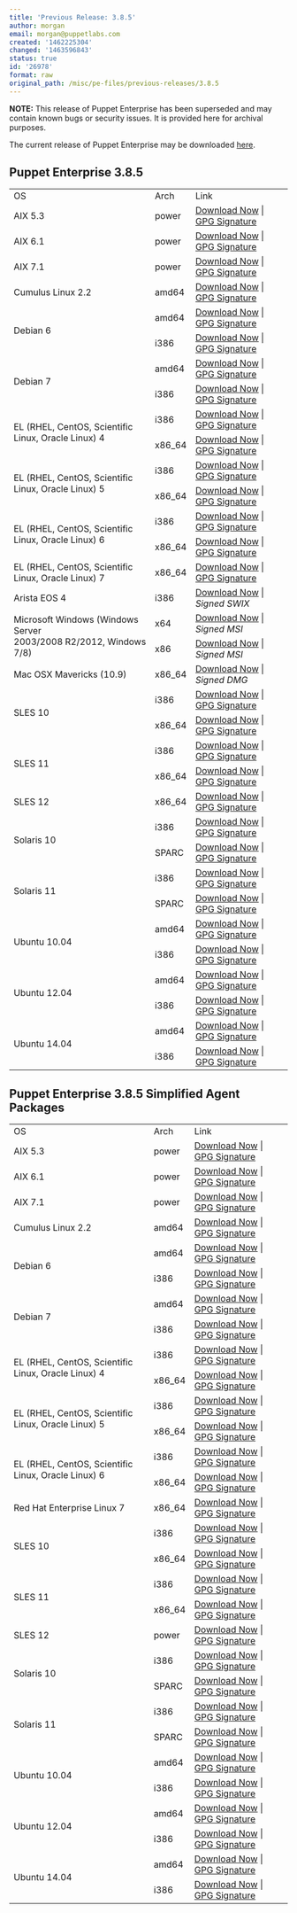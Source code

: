 ```yaml
---
title: 'Previous Release: 3.8.5'
author: morgan
email: morgan@puppetlabs.com
created: '1462225304'
changed: '1463596843'
status: true
id: '26978'
format: raw
original_path: /misc/pe-files/previous-releases/3.8.5
---
```

<p><b>NOTE:</b> This release of Puppet Enterprise has been superseded and may contain known bugs or security issues. It is provided here for archival purposes.
</p><p>The current release of Puppet Enterprise may be downloaded <a href="/misc/pe-files/">here</a>.

</p><h2 id="pe_385">Puppet Enterprise 3.8.5</h2>
<table>
<tbody>
<tr>
<td>OS</td>
<td>Arch</td>
<td>Link</td>
</tr>


<tr>
<td>AIX 5.3</td>
<td>power</td>
<td><a href="https://pm.puppetlabs.com/puppet-enterprise/3.8.5/puppet-enterprise-3.8.5-aix-5.3-power.tar.gz">Download Now</a> | <a href="https://pm.puppetlabs.com/puppet-enterprise/3.8.5/puppet-enterprise-3.8.5-aix-5.3-power.tar.gz.asc">GPG Signature</a></td>
</tr>

<tr>
<td>AIX 6.1</td>
<td>power</td>
<td><a href="https://pm.puppetlabs.com/puppet-enterprise/3.8.5/puppet-enterprise-3.8.5-aix-6.1-power.tar.gz">Download Now</a> | <a href="https://pm.puppetlabs.com/puppet-enterprise/3.8.5/puppet-enterprise-3.8.5-aix-6.1-power.tar.gz.asc">GPG Signature</a></td>
</tr>

<tr>
<td>AIX 7.1</td>
<td>power</td>
<td><a href="https://pm.puppetlabs.com/puppet-enterprise/3.8.5/puppet-enterprise-3.8.5-aix-7.1-power.tar.gz">Download Now</a> | <a href="https://pm.puppetlabs.com/puppet-enterprise/3.8.5/puppet-enterprise-3.8.5-aix-7.1-power.tar.gz.asc">GPG Signature</a></td>
</tr>


<tr>
<td>Cumulus Linux 2.2</td>
<td>amd64</td>
<td><a href="https://pm.puppetlabs.com/puppet-enterprise/3.8.5/puppet-enterprise-3.8.5-cumulus-2.2-amd64.tar.gz">Download Now</a> | <a href="https://pm.puppetlabs.com/puppet-enterprise/3.8.5/puppet-enterprise-3.8.5-cumulus-2.2-amd64.tar.gz.asc">GPG Signature</a></td>
</tr>


<tr>
<td rowspan="2">Debian 6</td>
<td>amd64</td>
<td><a href="https://pm.puppetlabs.com/puppet-enterprise/3.8.5/puppet-enterprise-3.8.5-debian-6-amd64.tar.gz">Download Now</a> | <a href="https://pm.puppetlabs.com/puppet-enterprise/3.8.5/puppet-enterprise-3.8.5-debian-6-amd64.tar.gz.asc">GPG Signature</a></td>
</tr>
<tr>
<td>i386</td>
<td><a href="https://pm.puppetlabs.com/puppet-enterprise/3.8.5/puppet-enterprise-3.8.5-debian-6-i386.tar.gz">Download Now</a> | <a href="https://pm.puppetlabs.com/puppet-enterprise/3.8.5/puppet-enterprise-3.8.5-debian-6-i386.tar.gz.asc">GPG Signature</a></td>
</tr>

<tr>
<td rowspan="2">Debian 7</td>
<td>amd64</td>
<td><a href="https://pm.puppetlabs.com/puppet-enterprise/3.8.5/puppet-enterprise-3.8.5-debian-7-amd64.tar.gz">Download Now</a> | <a href="https://pm.puppetlabs.com/puppet-enterprise/3.8.5/puppet-enterprise-3.8.5-debian-7-amd64.tar.gz.asc">GPG Signature</a></td>
</tr>
<tr>
<td>i386</td>
<td><a href="https://pm.puppetlabs.com/puppet-enterprise/3.8.5/puppet-enterprise-3.8.5-debian-7-i386.tar.gz">Download Now</a> | <a href="https://pm.puppetlabs.com/puppet-enterprise/3.8.5/puppet-enterprise-3.8.5-debian-7-i386.tar.gz.asc">GPG Signature</a></td>
</tr>


<tr>
<td rowspan="2">EL (RHEL, CentOS, Scientific Linux, Oracle Linux) 4</td>
<td>i386</td>
<td><a href="https://pm.puppetlabs.com/puppet-enterprise/3.8.5/puppet-enterprise-3.8.5-el-4-i386.tar.gz">Download Now</a> | <a href="https://pm.puppetlabs.com/puppet-enterprise/3.8.5/puppet-enterprise-3.8.5-el-4-i386.tar.gz.asc">GPG Signature</a></td>
</tr>
<tr>
<td>x86_64</td>
<td><a href="https://pm.puppetlabs.com/puppet-enterprise/3.8.5/puppet-enterprise-3.8.5-el-4-x86_64.tar.gz">Download Now</a> | <a href="https://pm.puppetlabs.com/puppet-enterprise/3.8.5/puppet-enterprise-3.8.5-el-4-x86_64.tar.gz.asc">GPG Signature</a></td>
</tr>

<tr>
<td rowspan="2">EL (RHEL, CentOS, Scientific Linux, Oracle Linux) 5</td>
<td>i386</td>
<td><a href="https://pm.puppetlabs.com/puppet-enterprise/3.8.5/puppet-enterprise-3.8.5-el-5-i386.tar.gz">Download Now</a> | <a href="https://pm.puppetlabs.com/puppet-enterprise/3.8.5/puppet-enterprise-3.8.5-el-5-i386.tar.gz.asc">GPG Signature</a></td>
</tr>
<tr>
<td>x86_64</td>
<td><a href="https://pm.puppetlabs.com/puppet-enterprise/3.8.5/puppet-enterprise-3.8.5-el-5-x86_64.tar.gz">Download Now</a> | <a href="https://pm.puppetlabs.com/puppet-enterprise/3.8.5/puppet-enterprise-3.8.5-el-5-x86_64.tar.gz.asc">GPG Signature</a></td>
</tr>

<tr>
<td rowspan="2">EL (RHEL, CentOS, Scientific Linux, Oracle Linux) 6</td>
<td>i386</td>
<td><a href="https://pm.puppetlabs.com/puppet-enterprise/3.8.5/puppet-enterprise-3.8.5-el-6-i386.tar.gz">Download Now</a> | <a href="https://pm.puppetlabs.com/puppet-enterprise/3.8.5/puppet-enterprise-3.8.5-el-6-i386.tar.gz.asc">GPG Signature</a></td>
</tr>
<tr>
<td>x86_64</td>
<td><a href="https://pm.puppetlabs.com/puppet-enterprise/3.8.5/puppet-enterprise-3.8.5-el-6-x86_64.tar.gz">Download Now</a> | <a href="https://pm.puppetlabs.com/puppet-enterprise/3.8.5/puppet-enterprise-3.8.5-el-6-x86_64.tar.gz.asc">GPG Signature</a></td>
</tr>

<tr>
<td>EL (RHEL, CentOS, Scientific Linux, Oracle Linux) 7</td>
<td>x86_64</td>
<td><a href="https://pm.puppetlabs.com/puppet-enterprise/3.8.5/puppet-enterprise-3.8.5-el-7-x86_64.tar.gz">Download Now</a> | <a href="https://pm.puppetlabs.com/puppet-enterprise/3.8.5/puppet-enterprise-3.8.5-el-7-x86_64.tar.gz.asc">GPG Signature</a></td>
</tr>


<tr>
<td>Arista EOS 4</td>
<td>i386</td>
<td><a href="https://pm.puppetlabs.com/puppet-enterprise/3.8.5/puppet-enterprise-3.8.5-eos-4-i386.swix">Download Now</a> | <em>Signed SWIX<em></em></em></td>
</tr>


<tr>
<td rowspan="2">Microsoft Windows (Windows Server <br>2003/2008 R2/2012, Windows 7/8)</td>
<td>x64</td>
<td><a href="http://pm.puppetlabs.com/puppet-enterprise/3.8.5/puppet-enterprise-3.8.5-x64.msi">Download Now</a> | <em>Signed MSI<em></em></em></td>
</tr>
<tr>
<td>x86</td>
<td><a href="http://pm.puppetlabs.com/puppet-enterprise/3.8.5/puppet-enterprise-3.8.5.msi">Download Now</a> | <em>Signed MSI<em></em></em></td>
</tr>


<tr>
<td>Mac OSX Mavericks (10.9)</td>
<td>x86_64</td>
<td><a href="https://pm.puppetlabs.com/puppet-enterprise/3.8.5/puppet-enterprise-3.8.5-osx-10.9-x86_64.dmg">Download Now</a> | <em>Signed DMG<em></em></em></td>
</tr>


<tr>
<td rowspan="2">SLES 10</td>
<td>i386</td>
<td><a href="https://pm.puppetlabs.com/puppet-enterprise/3.8.5/puppet-enterprise-3.8.5-sles-10-i386.tar.gz">Download Now</a> | <a href="https://pm.puppetlabs.com/puppet-enterprise/3.8.5/puppet-enterprise-3.8.5-sles-10-i386.tar.gz.asc">GPG Signature</a></td>
</tr>
<tr>
<td>x86_64</td>
<td><a href="https://pm.puppetlabs.com/puppet-enterprise/3.8.5/puppet-enterprise-3.8.5-sles-10-x86_64.tar.gz">Download Now</a> | <a href="https://pm.puppetlabs.com/puppet-enterprise/3.8.5/puppet-enterprise-3.8.5-sles-10-x86_64.tar.gz.asc">GPG Signature</a></td>
</tr>

<tr>
<td rowspan="2">SLES 11</td>
<td>i386</td>
<td><a href="https://pm.puppetlabs.com/puppet-enterprise/3.8.5/puppet-enterprise-3.8.5-sles-11-i386.tar.gz">Download Now</a> | <a href="https://pm.puppetlabs.com/puppet-enterprise/3.8.5/puppet-enterprise-3.8.5-sles-11-i386.tar.gz.asc">GPG Signature</a></td>
</tr>
<tr>
<td>x86_64</td>
<td><a href="https://pm.puppetlabs.com/puppet-enterprise/3.8.5/puppet-enterprise-3.8.5-sles-11-x86_64.tar.gz">Download Now</a> | <a href="https://pm.puppetlabs.com/puppet-enterprise/3.8.5/puppet-enterprise-3.8.5-sles-11-x86_64.tar.gz.asc">GPG Signature</a></td>
</tr>

<tr>
<td>SLES 12</td>
<td>x86_64</td>
<td><a href="https://pm.puppetlabs.com/puppet-enterprise/3.8.5/puppet-enterprise-3.8.5-sles-12-x86_64.tar.gz">Download Now</a> | <a href="https://pm.puppetlabs.com/puppet-enterprise/3.8.5/puppet-enterprise-3.8.5-sles-12-x86_64.tar.gz.asc">GPG Signature</a></td>
</tr>


<tr>
<td rowspan="2">Solaris 10</td>
<td>i386</td>
<td><a href="https://pm.puppetlabs.com/puppet-enterprise/3.8.5/puppet-enterprise-3.8.5-solaris-10-i386.tar.gz">Download Now</a> | <a href="https://pm.puppetlabs.com/puppet-enterprise/3.8.5/puppet-enterprise-3.8.5-solaris-10-i386.tar.gz.asc">GPG Signature</a></td>
</tr>
<tr>
<td>SPARC</td>
<td><a href="https://pm.puppetlabs.com/puppet-enterprise/3.8.5/puppet-enterprise-3.8.5-solaris-10-sparc.tar.gz">Download Now</a> | <a href="https://pm.puppetlabs.com/puppet-enterprise/3.8.5/puppet-enterprise-3.8.5-solaris-10-sparc.tar.gz.asc">GPG Signature</a></td>
</tr>

<tr>
<td rowspan="2">Solaris 11</td>
<td>i386</td>
<td><a href="https://pm.puppetlabs.com/puppet-enterprise/3.8.5/puppet-enterprise-3.8.5-solaris-11-i386.tar.gz">Download Now</a> | <a href="https://pm.puppetlabs.com/puppet-enterprise/3.8.5/puppet-enterprise-3.8.5-solaris-11-i386.tar.gz.asc">GPG Signature</a></td>
</tr>
<tr>
<td>SPARC</td>
<td><a href="https://pm.puppetlabs.com/puppet-enterprise/3.8.5/puppet-enterprise-3.8.5-solaris-11-sparc.tar.gz">Download Now</a> | <a href="https://pm.puppetlabs.com/puppet-enterprise/3.8.5/puppet-enterprise-3.8.5-solaris-11-sparc.tar.gz.asc">GPG Signature</a></td>
</tr>


<tr>
<td rowspan="2">Ubuntu 10.04</td>
<td>amd64</td>
<td><a href="https://pm.puppetlabs.com/puppet-enterprise/3.8.5/puppet-enterprise-3.8.5-ubuntu-10.04-amd64.tar.gz">Download Now</a> | <a href="https://pm.puppetlabs.com/puppet-enterprise/3.8.5/puppet-enterprise-3.8.5-ubuntu-10.04-amd64.tar.gz.asc">GPG Signature</a></td>
</tr>
<tr>
<td>i386</td>
<td><a href="https://pm.puppetlabs.com/puppet-enterprise/3.8.5/puppet-enterprise-3.8.5-ubuntu-10.04-i386.tar.gz">Download Now</a> | <a href="https://pm.puppetlabs.com/puppet-enterprise/3.8.5/puppet-enterprise-3.8.5-ubuntu-10.04-i386.tar.gz.asc">GPG Signature</a></td>
</tr>

<tr>
<td rowspan="2">Ubuntu 12.04</td>
<td>amd64</td>
<td><a href="https://pm.puppetlabs.com/puppet-enterprise/3.8.5/puppet-enterprise-3.8.5-ubuntu-12.04-amd64.tar.gz">Download Now</a> | <a href="https://pm.puppetlabs.com/puppet-enterprise/3.8.5/puppet-enterprise-3.8.5-ubuntu-12.04-amd64.tar.gz.asc">GPG Signature</a></td>
</tr>
<tr>
<td>i386</td>
<td><a href="https://pm.puppetlabs.com/puppet-enterprise/3.8.5/puppet-enterprise-3.8.5-ubuntu-12.04-i386.tar.gz">Download Now</a> | <a href="https://pm.puppetlabs.com/puppet-enterprise/3.8.5/puppet-enterprise-3.8.5-ubuntu-12.04-i386.tar.gz.asc">GPG Signature</a></td>
</tr>

<tr>
<td rowspan="2">Ubuntu 14.04</td>
<td>amd64</td>
<td><a href="https://pm.puppetlabs.com/puppet-enterprise/3.8.5/puppet-enterprise-3.8.5-ubuntu-14.04-amd64.tar.gz">Download Now</a> | <a href="https://pm.puppetlabs.com/puppet-enterprise/3.8.5/puppet-enterprise-3.8.5-ubuntu-14.04-amd64.tar.gz.asc">GPG Signature</a></td>
</tr>
<tr>
<td>i386</td>
<td><a href="https://pm.puppetlabs.com/puppet-enterprise/3.8.5/puppet-enterprise-3.8.5-ubuntu-14.04-i386.tar.gz">Download Now</a> | <a href="https://pm.puppetlabs.com/puppet-enterprise/3.8.5/puppet-enterprise-3.8.5-ubuntu-14.04-i386.tar.gz.asc">GPG Signature</a></td>
</tr>
</tbody>
</table>

<h2 id="pe_a_382">Puppet Enterprise 3.8.5 Simplified Agent Packages</h2>
<table>
<tbody>
<tr>
<td>OS</td>
<td>Arch</td>
<td>Link</td>
</tr>


<tr>
<td>AIX 5.3</td>
<td>power</td>
<td><a href="https://pm.puppetlabs.com/puppet-enterprise/3.8.5/puppet-enterprise-3.8.5-aix-5.3-power-agent.tar.gz">Download Now</a> | <a href="https://pm.puppetlabs.com/puppet-enterprise/3.8.5/puppet-enterprise-3.8.5-aix-5.3-power-agent.tar.gz.asc">GPG Signature</a></td>
</tr>

<tr>
<td>AIX 6.1</td>
<td>power</td>
<td><a href="https://pm.puppetlabs.com/puppet-enterprise/3.8.5/puppet-enterprise-3.8.5-aix-6.1-power-agent.tar.gz">Download Now</a> | <a href="https://pm.puppetlabs.com/puppet-enterprise/3.8.5/puppet-enterprise-3.8.5-aix-6.1-power-agent.tar.gz.asc">GPG Signature</a></td>
</tr>

<tr>
<td>AIX 7.1</td>
<td>power</td>
<td><a href="https://pm.puppetlabs.com/puppet-enterprise/3.8.5/puppet-enterprise-3.8.5-aix-7.1-power-agent.tar.gz">Download Now</a> | <a href="https://pm.puppetlabs.com/puppet-enterprise/3.8.5/puppet-enterprise-3.8.5-aix-7.1-power-agent.tar.gz.asc">GPG Signature</a></td>
</tr>


<tr>
<td>Cumulus Linux 2.2</td>
<td>amd64</td>
<td><a href="https://pm.puppetlabs.com/puppet-enterprise/3.8.5/puppet-enterprise-3.8.5-cumulus-2.2-amd64-agent.tar.gz">Download Now</a> | <a href="https://pm.puppetlabs.com/puppet-enterprise/3.8.5/puppet-enterprise-3.8.5-cumulus-2.2-amd64-agent.tar.gz.asc">GPG Signature</a></td>
</tr>


<tr>
<td rowspan="2">Debian 6</td>
<td>amd64</td>
<td><a href="https://pm.puppetlabs.com/puppet-enterprise/3.8.5/puppet-enterprise-3.8.5-debian-6-amd64-agent.tar.gz">Download Now</a> | <a href="https://pm.puppetlabs.com/puppet-enterprise/3.8.5/puppet-enterprise-3.8.5-debian-6-amd64-agent.tar.gz.asc">GPG Signature</a></td>
</tr>
<tr>
<td>i386</td>
<td><a href="https://pm.puppetlabs.com/puppet-enterprise/3.8.5/puppet-enterprise-3.8.5-debian-6-i386-agent.tar.gz">Download Now</a> | <a href="https://pm.puppetlabs.com/puppet-enterprise/3.8.5/puppet-enterprise-3.8.5-debian-6-i386-agent.tar.gz.asc">GPG Signature</a></td>
</tr>

<tr>
<td rowspan="2">Debian 7</td>
<td>amd64</td>
<td><a href="https://pm.puppetlabs.com/puppet-enterprise/3.8.5/puppet-enterprise-3.8.5-debian-7-amd64-agent.tar.gz">Download Now</a> | <a href="https://pm.puppetlabs.com/puppet-enterprise/3.8.5/puppet-enterprise-3.8.5-debian-7-amd64-agent.tar.gz.asc">GPG Signature</a></td>
</tr>
<tr>
<td>i386</td>
<td><a href="https://pm.puppetlabs.com/puppet-enterprise/3.8.5/puppet-enterprise-3.8.5-debian-7-i386-agent.tar.gz">Download Now</a> | <a href="https://pm.puppetlabs.com/puppet-enterprise/3.8.5/puppet-enterprise-3.8.5-debian-7-i386-agent.tar.gz.asc">GPG Signature</a></td>
</tr>


<tr>
<td rowspan="2">EL (RHEL, CentOS, Scientific Linux, Oracle Linux) 4</td>
<td>i386</td>
<td><a href="https://pm.puppetlabs.com/puppet-enterprise/3.8.5/puppet-enterprise-3.8.5-el-4-i386-agent.tar.gz">Download Now</a> | <a href="https://pm.puppetlabs.com/puppet-enterprise/3.8.5/puppet-enterprise-3.8.5-el-4-i386-agent.tar.gz.asc">GPG Signature</a></td>
</tr>
<tr>
<td>x86_64</td>
<td><a href="https://pm.puppetlabs.com/puppet-enterprise/3.8.5/puppet-enterprise-3.8.5-el-4-x86_64-agent.tar.gz">Download Now</a> | <a href="https://pm.puppetlabs.com/puppet-enterprise/3.8.5/puppet-enterprise-3.8.5-el-4-x86_64-agent.tar.gz.asc">GPG Signature</a></td>
</tr>

<tr>
<td rowspan="2">EL (RHEL, CentOS, Scientific Linux, Oracle Linux) 5</td>
<td>i386</td>
<td><a href="https://pm.puppetlabs.com/puppet-enterprise/3.8.5/puppet-enterprise-3.8.5-el-5-i386-agent.tar.gz">Download Now</a> | <a href="https://pm.puppetlabs.com/puppet-enterprise/3.8.5/puppet-enterprise-3.8.5-el-5-i386-agent.tar.gz.asc">GPG Signature</a></td>
</tr>
<tr>
<td>x86_64</td>
<td><a href="https://pm.puppetlabs.com/puppet-enterprise/3.8.5/puppet-enterprise-3.8.5-el-5-x86_64-agent.tar.gz">Download Now</a> | <a href="https://pm.puppetlabs.com/puppet-enterprise/3.8.5/puppet-enterprise-3.8.5-el-5-x86_64-agent.tar.gz.asc">GPG Signature</a></td>
</tr>

<tr>
<td rowspan="2">EL (RHEL, CentOS, Scientific Linux, Oracle Linux) 6</td>
<td>i386</td>
<td><a href="https://pm.puppetlabs.com/puppet-enterprise/3.8.5/puppet-enterprise-3.8.5-el-6-i386-agent.tar.gz">Download Now</a> | <a href="https://pm.puppetlabs.com/puppet-enterprise/3.8.5/puppet-enterprise-3.8.5-el-6-i386-agent.tar.gz.asc">GPG Signature</a></td>
</tr>
<tr>
<td>x86_64</td>
<td><a href="https://pm.puppetlabs.com/puppet-enterprise/3.8.5/puppet-enterprise-3.8.5-el-6-x86_64-agent.tar.gz">Download Now</a> | <a href="https://pm.puppetlabs.com/puppet-enterprise/3.8.5/puppet-enterprise-3.8.5-el-6-x86_64-agent.tar.gz.asc">GPG Signature</a></td>
</tr>

<tr>
<td>Red Hat Enterprise Linux 7</td>
<td>x86_64</td>
<td><a href="https://pm.puppetlabs.com/puppet-enterprise/3.8.5/puppet-enterprise-3.8.5-el-7-x86_64-agent.tar.gz">Download Now</a> | <a href="https://pm.puppetlabs.com/puppet-enterprise/3.8.5/puppet-enterprise-3.8.5-el-7-x86_64-agent.tar.gz.asc">GPG Signature</a></td>
</tr>


<tr>
<td rowspan="2">SLES 10</td>
<td>i386</td>
<td><a href="https://pm.puppetlabs.com/puppet-enterprise/3.8.5/puppet-enterprise-3.8.5-sles-10-i386-agent.tar.gz">Download Now</a> | <a href="https://pm.puppetlabs.com/puppet-enterprise/3.8.5/puppet-enterprise-3.8.5-sles-10-i386-agent.tar.gz.asc">GPG Signature</a></td>
</tr>
<tr>
<td>x86_64</td>
<td><a href="https://pm.puppetlabs.com/puppet-enterprise/3.8.5/puppet-enterprise-3.8.5-sles-10-x86_64-agent.tar.gz">Download Now</a> | <a href="https://pm.puppetlabs.com/puppet-enterprise/3.8.5/puppet-enterprise-3.8.5-sles-10-x86_64-agent.tar.gz.asc">GPG Signature</a></td>
</tr>

<tr>
<td rowspan="2">SLES 11</td>
<td>i386</td>
<td><a href="https://pm.puppetlabs.com/puppet-enterprise/3.8.5/puppet-enterprise-3.8.5-sles-11-i386-agent.tar.gz">Download Now</a> | <a href="https://pm.puppetlabs.com/puppet-enterprise/3.8.5/puppet-enterprise-3.8.5-sles-11-i386-agent.tar.gz.asc">GPG Signature</a></td>
</tr>
<tr>
<td>x86_64</td>
<td><a href="https://pm.puppetlabs.com/puppet-enterprise/3.8.5/puppet-enterprise-3.8.5-sles-11-x86_64-agent.tar.gz">Download Now</a> | <a href="https://pm.puppetlabs.com/puppet-enterprise/3.8.5/puppet-enterprise-3.8.5-sles-11-x86_64-agent.tar.gz.asc">GPG Signature</a></td>
</tr>

<tr>
<td>SLES 12</td>
<td>power</td>
<td><a href="https://pm.puppetlabs.com/puppet-enterprise/3.8.5/puppet-enterprise-3.8.5-sles-12-x86_64-agent.tar.gz">Download Now</a> | <a href="https://pm.puppetlabs.com/puppet-enterprise/3.8.5/puppet-enterprise-3.8.5-sles-12-x86_64-agent.tar.gz.asc">GPG Signature</a></td>
</tr>


<tr>
<td rowspan="2">Solaris 10</td>
<td>i386</td>
<td><a href="https://pm.puppetlabs.com/puppet-enterprise/3.8.5/puppet-enterprise-3.8.5-solaris-10-i386-agent.tar.gz">Download Now</a> | <a href="https://pm.puppetlabs.com/puppet-enterprise/3.8.5/puppet-enterprise-3.8.5-solaris-10-i386-agent.tar.gz.asc">GPG Signature</a></td>
</tr>
<tr>
<td>SPARC</td>
<td><a href="https://pm.puppetlabs.com/puppet-enterprise/3.8.5/puppet-enterprise-3.8.5-solaris-10-sparc-agent.tar.gz">Download Now</a> | <a href="https://pm.puppetlabs.com/puppet-enterprise/3.8.5/puppet-enterprise-3.8.5-solaris-10-sparc-agent.tar.gz.asc">GPG Signature</a></td>
</tr>

<tr>
<td rowspan="2">Solaris 11</td>
<td>i386</td>
<td><a href="https://pm.puppetlabs.com/puppet-enterprise/3.8.5/puppet-enterprise-3.8.5-solaris-11-i386-agent.tar.gz">Download Now</a> | <a href="https://pm.puppetlabs.com/puppet-enterprise/3.8.5/puppet-enterprise-3.8.5-solaris-11-i386-agent.tar.gz.asc">GPG Signature</a></td>
</tr>
<tr>
<td>SPARC</td>
<td><a href="https://pm.puppetlabs.com/puppet-enterprise/3.8.5/puppet-enterprise-3.8.5-solaris-11-sparc-agent.tar.gz">Download Now</a> | <a href="https://pm.puppetlabs.com/puppet-enterprise/3.8.5/puppet-enterprise-3.8.5-solaris-11-sparc-agent.tar.gz.asc">GPG Signature</a></td>
</tr>


<tr>
<td rowspan="2">Ubuntu 10.04</td>
<td>amd64</td>
<td><a href="https://pm.puppetlabs.com/puppet-enterprise/3.8.5/puppet-enterprise-3.8.5-ubuntu-10.04-amd64-agent.tar.gz">Download Now</a> | <a href="https://pm.puppetlabs.com/puppet-enterprise/3.8.5/puppet-enterprise-3.8.5-ubuntu-10.04-amd64-agent.tar.gz.asc">GPG Signature</a></td>
</tr>
<tr>
<td>i386</td>
<td><a href="https://pm.puppetlabs.com/puppet-enterprise/3.8.5/puppet-enterprise-3.8.5-ubuntu-10.04-i386-agent.tar.gz">Download Now</a> | <a href="https://pm.puppetlabs.com/puppet-enterprise/3.8.5/puppet-enterprise-3.8.5-ubuntu-10.04-i386-agent.tar.gz.asc">GPG Signature</a></td>
</tr>

<tr>
<td rowspan="2">Ubuntu 12.04</td>
<td>amd64</td>
<td><a href="https://pm.puppetlabs.com/puppet-enterprise/3.8.5/puppet-enterprise-3.8.5-ubuntu-12.04-amd64-agent.tar.gz">Download Now</a> | <a href="https://pm.puppetlabs.com/puppet-enterprise/3.8.5/puppet-enterprise-3.8.5-ubuntu-12.04-amd64-agent.tar.gz.asc">GPG Signature</a></td>
</tr>
<tr>
<td>i386</td>
<td><a href="https://pm.puppetlabs.com/puppet-enterprise/3.8.5/puppet-enterprise-3.8.5-ubuntu-12.04-i386-agent.tar.gz">Download Now</a> | <a href="https://pm.puppetlabs.com/puppet-enterprise/3.8.5/puppet-enterprise-3.8.5-ubuntu-12.04-i386-agent.tar.gz.asc">GPG Signature</a></td>
</tr>

<tr>
<td rowspan="2">Ubuntu 14.04</td>
<td>amd64</td>
<td><a href="https://pm.puppetlabs.com/puppet-enterprise/3.8.5/puppet-enterprise-3.8.5-ubuntu-14.04-amd64-agent.tar.gz">Download Now</a> | <a href="https://pm.puppetlabs.com/puppet-enterprise/3.8.5/puppet-enterprise-3.8.5-ubuntu-14.04-amd64-agent.tar.gz.asc">GPG Signature</a></td>
</tr>
<tr>
<td>i386</td>
<td><a href="https://pm.puppetlabs.com/puppet-enterprise/3.8.5/puppet-enterprise-3.8.5-ubuntu-14.04-i386-agent.tar.gz">Download Now</a> | <a href="https://pm.puppetlabs.com/puppet-enterprise/3.8.5/puppet-enterprise-3.8.5-ubuntu-14.04-i386-agent.tar.gz.asc">GPG Signature</a></td>
</tr>
</tbody>
</table>
